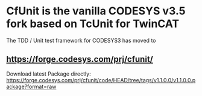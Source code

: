 # CfUnit is the vanilla CODESYS v3.5 fork based on TcUnit for TwinCAT

The TDD / Unit test framework for CODESYS3 has moved to

## https://forge.codesys.com/prj/cfunit/

Download latest Package directly:
https://forge.codesys.com/prj/cfunit/code/HEAD/tree/tags/v1.1.0.0/v1.1.0.0.package?format=raw
